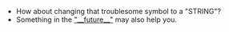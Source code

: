 - How about changing that troublesome symbol to a "STRING"?
- Something in the ["\_\_future__"](https://peps.python.org/pep-0563/) may also help you.
